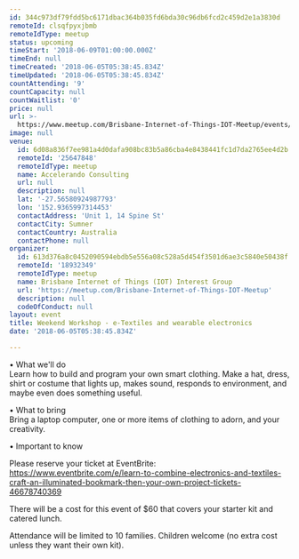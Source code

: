 ```yaml
---
id: 344c973df79fdd5bc6171dbac364b035fd6bda30c96db6fcd2c459d2e1a3830d
remoteId: clsqfpyxjbmb
remoteIdType: meetup
status: upcoming
timeStart: '2018-06-09T01:00:00.000Z'
timeEnd: null
timeCreated: '2018-06-05T05:38:45.834Z'
timeUpdated: '2018-06-05T05:38:45.834Z'
countAttending: '9'
countCapacity: null
countWaitlist: '0'
price: null
url: >-
  https://www.meetup.com/Brisbane-Internet-of-Things-IOT-Meetup/events/250153019/
image: null
venue:
  id: 6d08a836f7ee981a4d0dafa908bc83b5a86cba4e8438441fc1d7da2765ee4d2b
  remoteId: '25647848'
  remoteIdType: meetup
  name: Accelerando Consulting
  url: null
  description: null
  lat: '-27.56580924987793'
  lon: '152.9365997314453'
  contactAddress: 'Unit 1, 14 Spine St'
  contactCity: Sumner
  contactCountry: Australia
  contactPhone: null
organizer:
  id: 613d376a8c0452090594ebdb5e556a08c528a5d454f3501d6ae3c5840e50438f
  remoteId: '18932349'
  remoteIdType: meetup
  name: Brisbane Internet of Things (IOT) Interest Group
  url: 'https://meetup.com/Brisbane-Internet-of-Things-IOT-Meetup'
  description: null
  codeOfConduct: null
layout: event
title: Weekend Workshop - e-Textiles and wearable electronics
date: '2018-06-05T05:38:45.834Z'

---
```

<p>• What we'll do<br/>Learn how to build and program your own smart clothing. Make a hat, dress, shirt or costume that lights up, makes sound, responds to environment, and maybe even does something useful.</p> <p>• What to bring<br/>Bring a laptop computer, one or more items of clothing to adorn, and your creativity.</p> <p>• Important to know</p> <p>Please reserve your ticket at EventBrite: <a href="https://www.eventbrite.com/e/learn-to-combine-electronics-and-textiles-craft-an-illuminated-bookmark-then-your-own-project-tickets-46678740369" class="linkified">https://www.eventbrite.com/e/learn-to-combine-electronics-and-textiles-craft-an-illuminated-bookmark-then-your-own-project-tickets-46678740369</a></p> <p>There will be a cost for this event of $60 that covers your starter kit and<br/>catered lunch.</p> <p>Attendance will be limited to 10 families. Children welcome (no extra cost unless they want their own kit).</p>
